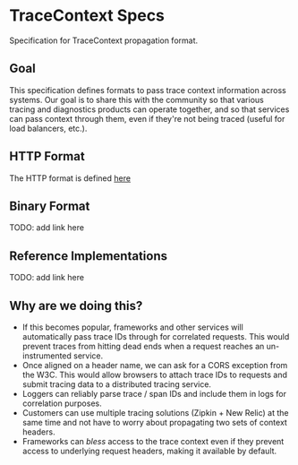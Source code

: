 # TraceContext Specs
Specification for TraceContext propagation format.

## Goal
This specification defines formats to pass trace context information across systems. Our goal is to share this with the community so that various tracing and diagnostics products can operate together, and so that services can pass context through them, even if they're not being traced (useful for load balancers, etc.).

## HTTP Format
The HTTP format is defined [here](https://github.com/TraceContext/tracecontext-spec/blob/master/HTTP_HEADER_FORMAT.md)

## Binary Format
TODO: add link here

## Reference Implementations
TODO: add link here

## Why are we doing this?
* If this becomes popular, frameworks and other services will automatically pass trace IDs through for correlated requests. This would prevent traces from hitting dead ends when a request reaches an un-instrumented service.
* Once aligned on a header name, we can ask for a CORS exception from the W3C. This would allow browsers to attach trace IDs to requests and submit tracing data to a distributed tracing service.
* Loggers can reliably parse trace / span IDs and include them in logs for correlation purposes.
* Customers can use multiple tracing solutions (Zipkin + New Relic) at the same time and not have to worry about propagating two sets of context headers.
* Frameworks can *bless* access to the trace context even if they prevent access to underlying request headers, making it available by default.
